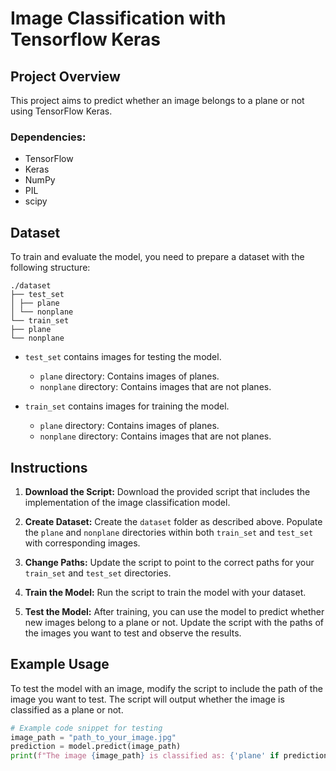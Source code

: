 # Image Classification with Tensorflow Keras

## Project Overview

This project aims to predict whether an image belongs to a plane or not using TensorFlow Keras.

### Dependencies:
- TensorFlow
- Keras
- NumPy
- PIL
- scipy


## Dataset

To train and evaluate the model, you need to prepare a dataset with the following structure:
```
./dataset
├── test_set
│ ├── plane
│ └── nonplane
└── train_set
├── plane
└── nonplane
```

- `test_set` contains images for testing the model.
  - `plane` directory: Contains images of planes.
  - `nonplane` directory: Contains images that are not planes.
  
- `train_set` contains images for training the model.
  - `plane` directory: Contains images of planes.
  - `nonplane` directory: Contains images that are not planes.

## Instructions

1. **Download the Script:**
   Download the provided script that includes the implementation of the image classification model.

2. **Create Dataset:**
   Create the `dataset` folder as described above. Populate the `plane` and `nonplane` directories within both `train_set` and `test_set` with corresponding images.

3. **Change Paths:**
   Update the script to point to the correct paths for your `train_set` and `test_set` directories.

4. **Train the Model:**
   Run the script to train the model with your dataset.

5. **Test the Model:**
   After training, you can use the model to predict whether new images belong to a plane or not. Update the script with the paths of the images you want to test and observe the results.

## Example Usage

To test the model with an image, modify the script to include the path of the image you want to test. The script will output whether the image is classified as a plane or not.

```python
# Example code snippet for testing
image_path = "path_to_your_image.jpg"
prediction = model.predict(image_path)
print(f"The image {image_path} is classified as: {'plane' if prediction else 'nonplane'}")

